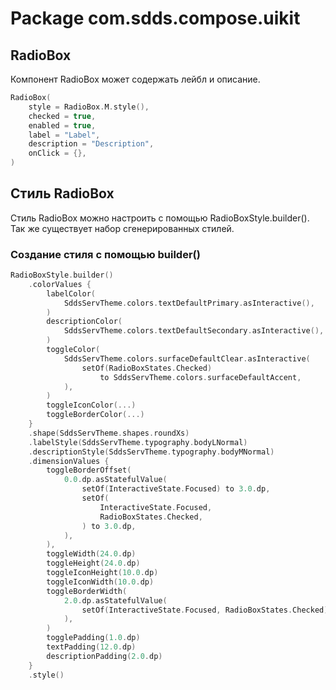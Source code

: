 # Package com.sdds.compose.uikit

## RadioBox

Компонент RadioBox может содержать лейбл и описание.

```kotlin
RadioBox(
    style = RadioBox.M.style(),
    checked = true,
    enabled = true,
    label = "Label",
    description = "Description",
    onClick = {},
)
```

## Стиль RadioBox

Стиль RadioBox можно настроить с помощью RadioBoxStyle.builder(). Так же существует набор сгенерированных стилей.

### Создание стиля с помощью builder()

```kotlin
RadioBoxStyle.builder()
    .colorValues {
        labelColor(
            SddsServTheme.colors.textDefaultPrimary.asInteractive(),
        )
        descriptionColor(
            SddsServTheme.colors.textDefaultSecondary.asInteractive(),
        )
        toggleColor(
            SddsServTheme.colors.surfaceDefaultClear.asInteractive(
                setOf(RadioBoxStates.Checked)
                    to SddsServTheme.colors.surfaceDefaultAccent,
            ),
        )
        toggleIconColor(...)
        toggleBorderColor(...)
    }
    .shape(SddsServTheme.shapes.roundXs)
    .labelStyle(SddsServTheme.typography.bodyLNormal)
    .descriptionStyle(SddsServTheme.typography.bodyMNormal)
    .dimensionValues {
        toggleBorderOffset(
            0.0.dp.asStatefulValue(
                setOf(InteractiveState.Focused) to 3.0.dp,
                setOf(
                    InteractiveState.Focused,
                    RadioBoxStates.Checked,
                ) to 3.0.dp,
            ),
        ),
        toggleWidth(24.0.dp)
        toggleHeight(24.0.dp)
        toggleIconHeight(10.0.dp)
        toggleIconWidth(10.0.dp)
        toggleBorderWidth(
            2.0.dp.asStatefulValue(
                setOf(InteractiveState.Focused, RadioBoxStates.Checked) to 1.0.dp,
            ),
        )
        togglePadding(1.0.dp)
        textPadding(12.0.dp)
        descriptionPadding(2.0.dp)
    }
    .style()

```
